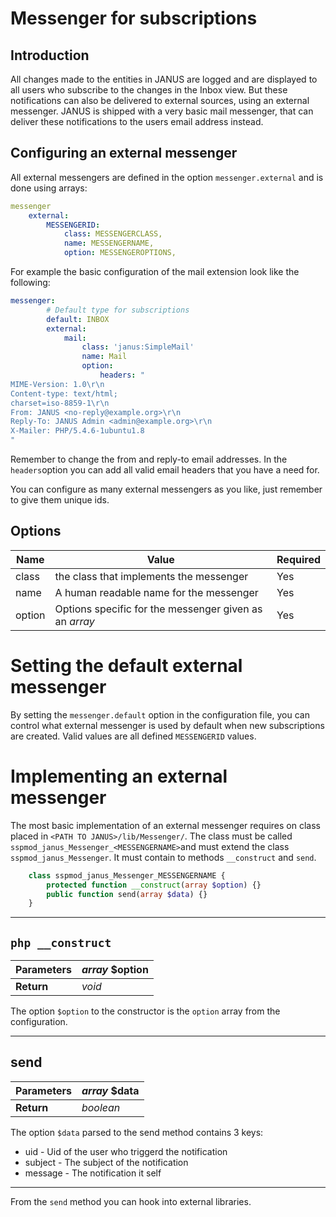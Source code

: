 # Messenger for subscriptions

## Introduction

All changes made to the entities in JANUS are logged and are displayed to all users who subscribe to the changes in the Inbox view. But these notifications can also be delivered to external sources, using an external messenger. JANUS is shipped with a very basic mail messenger, that can deliver these notifications to the users email address instead.

## Configuring an external messenger


All external messengers are defined in the option `messenger.external` and is done using arrays:

```yml
messenger
    external:
        MESSENGERID:
            class: MESSENGERCLASS,
            name: MESSENGERNAME,
            option: MESSENGEROPTIONS,
```

For example the basic configuration of the mail extension look like the following:

```yml
messenger:
        # Default type for subscriptions
        default: INBOX
        external:
            mail:
                class: 'janus:SimpleMail'
                name: Mail
                option:
                    headers: "
MIME-Version: 1.0\r\n 
Content-type: text/html; 
charset=iso-8859-1\r\n
From: JANUS <no-reply@example.org>\r\n
Reply-To: JANUS Admin <admin@example.org>\r\n
X-Mailer: PHP/5.4.6-1ubuntu1.8
"
```




Remember to change the from and reply-to email addresses. In the `headers`option you can add all valid email headers that you have a need for.

You can configure as many external messengers as you like, just remember to give them unique ids.

## Options

|**Name**|**Value**|**Required**|
|--------|---------|------------|
|class|the class that implements the messenger|Yes|
|name|A human readable name for the messenger|Yes|
|option|Options specific for the messenger given as an *array*|Yes|

# Setting the default external messenger

By setting the `messenger.default` option in the configuration file, you can control what external messenger is used by default when new subscriptions are created. Valid values are all defined `MESSENGERID` values.

# Implementing an external messenger

The most basic implementation of an external messenger requires on class placed in `<PATH TO JANUS>/lib/Messenger/`. The class must be called `sspmod_janus_Messenger_<MESSENGERNAME>`and must extend the class `sspmod_janus_Messenger`. It must contain to methods `__construct` and `send`.
```php
    class sspmod_janus_Messenger_MESSENGERNAME {
        protected function __construct(array $option) {}
        public function send(array $data) {}
    }
```
----
## ``php __construct``

| **Parameters** | *array* $option |
| -------------- | --------------- |
| **Return**     | *void*          |

The option `$option` to the constructor is the `option` array from the configuration. 

----
## send

| **Parameters** | *array* $data |  
| -------------- | ------------- |
| **Return**     | *boolean*     |  

The option `$data` parsed to the send method contains 3 keys:
- uid - Uid of the user who triggerd the notification
- subject - The subject of the notification
- message - The notification it self

----

From the `send` method you can hook into external libraries.
